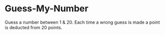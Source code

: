 # Guess-My-Number

Guess a number between 1 & 20. Each time a wrong guess is made a point is deducted from 20 points.
